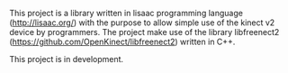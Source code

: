 This project is a library written in lisaac programming language (http://lisaac.org/) with the purpose to allow simple use of the kinect v2 device by programmers.
The project make use of the library libfreenect2 (https://github.com/OpenKinect/libfreenect2) written in C++.

This project is in development.
